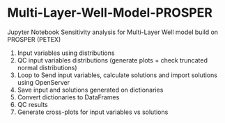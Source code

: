 # Multi-Layer-Well-Model-PROSPER

Jupyter Notebook
Sensitivity analysis for Multi-Layer Well model build on PROSPER (PETEX)
1. Input variables using distributions
2. QC input variables distributions (generate plots + check truncated normal distributions)
3. Loop to Send input variables, calculate solutions and import solutions using OpenServer
4. Save input and solutions generated on dictionaries
5. Convert dictionaries to DataFrames
6. QC results
7. Generate cross-plots for input variables vs solutions
